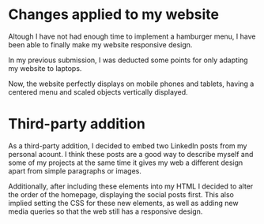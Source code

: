 
# Changes applied to my website

Altough I have not had enough time to implement a hamburger menu, I have been able to finally make my website responsive design.

In my previous submission, I was deducted some points for only adapting my website to laptops.

Now, the website perfectly displays on mobile phones and tablets, having a centered menu and scaled objects vertically displayed.


# Third-party addition

As a third-party addition, I decided to embed two LinkedIn posts from my personal acount. I think these posts are a good
way to describe myself and some of my projects at the same time it gives my web a different design apart from simple paragraphs or images.

Additionally, after including these elements into my HTML I decided to alter the order of the homepage, displaying the social posts first. This also implied setting the CSS for these new elements, as well as adding new media queries so that the web still has a responsive design.
